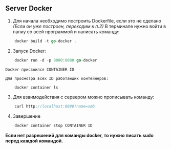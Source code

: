 ## Server Docker

1.  Для начала необходимо построить Dockerfile, если это не сделано
    *(Если он уже построен, переходим к п.2)*
    В терминале нужно войти в папку со всей программой и написать команду:
``` go
    docker build -t go-docker .
```
2.  Запуск Docker:
``` go
    docker run -d -p 8080:8080 go-docker
``` 
    Docker присвоился CONTAINER ID

    Для просмотра всех ID работающих контейнеров:
``` go
    docker container ls
``` 

3.  Для взаимодействия с сервером можно прописывать команду:
``` go
    curl http://localhost:8080?name=smb
```

4.  Завершение 
``` go
    docker container stop CONTAINER ID
```

**Если нет разрешений для команды docker, то нужно писать sudo перед каждой командой.**